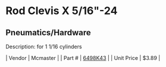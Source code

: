 # Rod Clevis X 5/16"-24
## Pneumatics/Hardware
Description: 	for 1 1/16 cylinders 

| Vendor | Mcmaster | 
| Part # | [6498K43](http://www.mcmaster.com/) | 
| Unit Price | $3.89 | 
